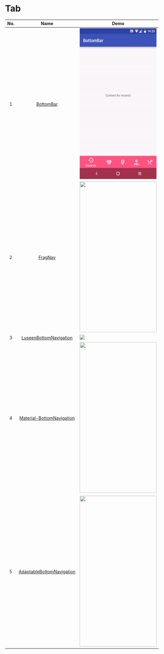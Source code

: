 Tab
======================
No. | Name | Demo
:---: | :---: | ---
1| [BottomBar](https://github.com/roughike/BottomBar) | <img src="https://raw.githubusercontent.com/roughike/BottomBar/master/graphics/shifting-demo.gif" width="250" height="490">
2| [FragNav](https://github.com/ncapdevi/FragNav) | <img src="https://raw.githubusercontent.com/ncapdevi/FragNav/master/FragNavDemo.gif" width="250" height="490">
3| [LuseenBottomNavigation](https://github.com/armcha/LuseenBottomNavigation) | ![](https://github.com/armcha/LuseenBottomNavigation/raw/master/ScreenShots/gifView2.gif)
4| [Material-BottomNavigation](https://github.com/sephiroth74/Material-BottomNavigation) | <img src="https://github.com/sephiroth74/Material-BottomNavigation/raw/master/art/video1.gif" width="250" height="490">
5| [AdaptableBottomNavigation](https://github.com/bufferapp/AdaptableBottomNavigation) | <img src="https://github.com/bufferapp/AdaptableBottomNavigation/raw/master/art/demo.gif" width="250" height="490">
